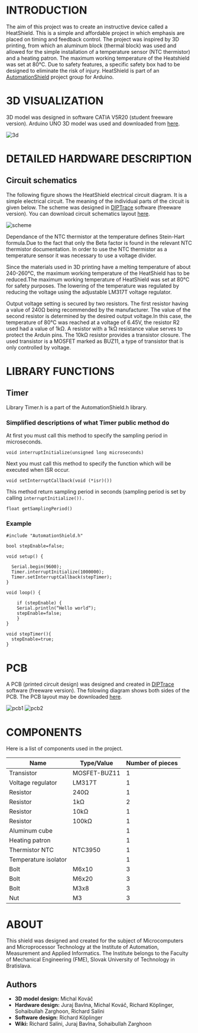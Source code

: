 # INTRODUCTION
The aim of this project was to create an instructive device called a HeatShield. This is a simple and affordable project in which emphasis are placed on timing and feedback control.
The project was inspired by 3D printing, from which an aluminum block (thermal block) was used and allowed for the simple installation of a temperature sensor (NTC thermistor) and a heating patron. The maximum working temperature of the Heatshield was set at 80°C. Due to safety features, a specific safety box had to be designed to eliminate the risk of injury. HeatShield is part of an [AutomationShield](https://www.automationshield.com) project group for Arduino.

# 3D VISUALIZATION
3D model was designed in software CATIA V5R20 (student freeware version). Arduino UNO 3D model was used and downloaded from [here](https://grabcad.com/library/arduino-uno-r3-shield-in-description-1).

![3d](https://user-images.githubusercontent.com/38358320/38812667-413d8e94-418d-11e8-9dc3-1854140b5a3a.jpg)

# DETAILED HARDWARE DESCRIPTION


## Circuit schematics

The following figure shows the HeatShield electrical circuit diagram. It is a simple electrical circuit. The meaning of the individual parts of the circuit is given below. The scheme was designed in [DIPTrace](https://diptrace.com/) software (freeware version). You can download circuit schematics layout [here](https://github.com/richardsalini/HeatShield/files/1935400/HeatShield_Circuit.zip).


![scheme](https://user-images.githubusercontent.com/38358320/39093157-25df132e-461b-11e8-9a21-0880fe9cd45f.png)

Dependance of the NTC thermistor at the temperature defines Stein-Hart formula.Due to the fact that only the Beta factor is found in the relevant NTC thermistor documentation. In order to use the NTC thermistor as a temperature sensor it was necessary to use a voltage divider.

Since the materials used in 3D printing have a melting temperature of about 240-260°C, the maximum working temperature of the HeatShield has to be reduced.The maximum working temperature of HeatShield was set at 80°C for safety purposes. The lowering of the temperature was regulated by reducing the voltage using the adjustable LM317T voltage regulator.

Output voltage setting is secured by two resistors. The first resistor having a value of 240Ω being recommended by the manufacturer. The value of the second resistor is determined by the desired output voltage.In this case, the temperature of 80°C was reached at a voltage of 6.45V, the resistor R2 used had a value of 1kΩ. A resistor with a 1kΩ resistance value serves to protect the Arduin pins. The 10kΩ resistor provides a transistor closure. The used transistor is a MOSFET marked as BUZ11, a type of transistor that is only controlled by voltage.

# LIBRARY FUNCTIONS
## Timer
Library Timer.h is a part of the AutomationShield.h library.
### Simplified descriptions of what Timer public method do
At first you must call this method to specify the sampling period in microseconds.

`void interruptInitialize(unsigned long microseconds)`

Next you must call this method to specify the function which will be executed when ISR occur.

`void setInterruptCallback(void (*isr)())`

This method return sampling period in seconds (sampling period is set by calling `interruptInitialize()).`

`float getSamplingPeriod()`

### Example

```
#include "AutomationShield.h"

bool stepEnable=false;

void setup() {
  
  Serial.begin(9600);
  Timer.interruptInitialize(1000000);
  Timer.setInterruptCallback(stepTimer);
}

void loop() {

    if (stepEnable) {
    Serial.println(“Hello world“);
    stepEnable=false;
    }  
}

void stepTimer(){
  stepEnable=true;
}
```

# PCB
A PCB (printed circuit design) was designed and created in [DIPTrace](https://diptrace.com/) software (freeware version). The folowing diagram shows both sides of the PCB. The PCB layout may be downloaded [here](https://github.com/richardsalini/HeatShield/files/1935396/HeatShield_PCB.zip).

![pcb1](https://user-images.githubusercontent.com/38358320/39092967-e3861f84-4617-11e8-9536-c7d2b333961c.png)
![pcb2](https://user-images.githubusercontent.com/38358320/39092994-4b031b6c-4618-11e8-90be-81771ea70638.png)

# COMPONENTS
Here is a list of components used in the project.

| Name              | Type/Value   | Number of pieces |
|-------------------|--------------|------------------|
| Transistor        | MOSFET-BUZ11 | 1                |
| Voltage regulator | LM317T       | 1                |
| Resistor          | 240Ω         | 1                |
| Resistor          | 1kΩ          | 2                |
| Resistor          | 10kΩ         | 1                |
| Resistor          | 100kΩ        | 1                |
| Aluminum cube     |              | 1                |
| Heating patron    |              | 1                |
| Thermistor NTC    | NTC3950      | 1                |
| Temperature isolator |           | 1                |
| Bolt              | M6x10        | 3                |
| Bolt              | M6x20        | 3                |
| Bolt              | M3x8         | 3                |
| Nut               | M3           | 3                |

# ABOUT
This shield was designed and created for the subject of Microcomputers and Microprocessor Technology at the Institute of Automation, Measurement and Applied Informatics. The Institute belongs to the Faculty of Mechanical Engineering (FME), Slovak University of Technology in Bratislava.

## Authors
* **3D model design:** Michal Kováč
* **Hardware design:** Juraj Bavlna, Michal Kováč, Richard Köplinger, Sohaibullah Zarghoon, Richard Salíni
* **Software design:** Richard Köplinger
* **Wiki:** Richard Salíni, Juraj Bavlna, Sohaibullah Zarghoon